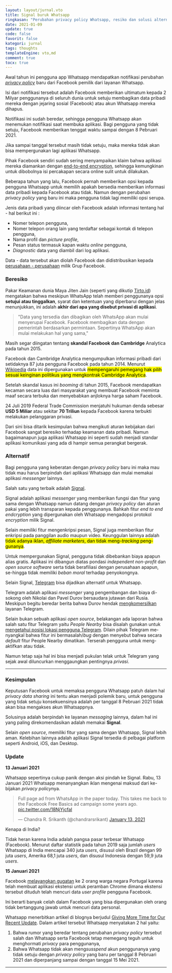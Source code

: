```yaml
---
layout: layout/jurnal.vto
title: Signal buruk Whatsapp
ringkasan: "Perubahan privacy policy Whatsapp, resiko dan solusi alternatifnya."
date: 2021-01-09
update: true
code: false
favorit: false
kategori: jurnal
tags: thoughts
templateEngine: vto,md
comment: true
tocx: true
---
```


Awal tahun ini pengguna app Whatsapp mendapatkan notifikasi perubahan _[privacy policy](https://www.whatsapp.com/legal/privacy-policy)_ baru dari Facebook pemilik dari layanan Whatsapp.

Isi dari notifikasi tersebut adalah Facebook memberikan ultimatum kepada 2 Milyar penggunanya di seluruh dunia untuk setuju membagikan data pribadi mereka dengan jejaring sosial (Facebook) atau akun Whatsapp mereka dihapus.

Notifikasi ini sudah beredar, sehingga pengguna Whatsapp akan menemukan notifikasi saat membuka aplikasi. Bagi pengguna yang tidak setuju, Facebook memberikan tenggat waktu sampai dengan 8 Pebruari 2021.

Jika sampai tanggal tersebut masih tidak setuju, maka mereka tidak akan bisa mempergunakan lagi aplikasi Whatsapp.

Pihak Facebook sendiri sudah sering menyampaikan klaim bahwa aplikasi mereka diamankan dengan [end-to-end encryption](https://www.wired.com/story/facebook-messenger-end-to-end-encryption-default/), sehingga kemungkinan untuk dibobolnya isi percakapan secara online sulit untuk dilakukan.

Beberapa tahun yang lalu, Facebook pernah memberikan opsi kepada pengguna Whatsapp untuk memilih apakah bersedia memberikan informasi data pribadi kepada Facebook atau tidak. Namun dengan perubahan _privacy policy_ yang baru ini maka pengguna tidak lagi memiliki opsi serupa.

Jenis data pribadi yang diincar oleh Facebook adalah informasi tentang hal - hal berikut ini :

- Nomer telepon pengguna,
- Nomer telepon orang lain yang terdaftar sebagai kontak di telepon pengguna,
- Nama profil dan _picture profile_,
- Pesan status termasuk kapan waktu _online_ pengguna,
- _Diagnostic_ data yang diambil dari log aplikasi.

Data - data tersebut akan diolah Facebook dan didistribusikan kepada [perusahaan - perusahaan](https://faq.whatsapp.com/general/security-and-privacy/the-facebook-companies) milik Grup Facebook.

### Beresiko

Pakar Keamanan dunia Maya Jiten Jain (seperti yang dikutip [Tirto.id](https://tirto.id/peraturan-terbaru-whatsapp-2021-dan-privacy-policy-harus-disetujui-f8XX)) mengatakan bahwa meskipun WhatsApp telah memberi penggunanya opsi **setujui atau tinggalkan**, syarat dan ketentuan yang diperbarui dengan jelas menunjukkan, ini adalah **akhir dari apa yang disebut privasi di aplikasi**.

<blockquote>
"Data yang tersedia dan dibagikan oleh WhatsApp akan mulai menyerupai Facebook. Facebook membagikan data dengan pemerintah berdasarkan permintaan. Sepertinya WhatsApp akan mulai melakukan hal yang sama,"
</blockquote>

Masih segar diingatan tentang **skandal Facebook dan Cambridge** Analytica pada tahun 2015.

Facebook dan Cambridge Analytica mengumpulkan informasi pribadi dari setidaknya 87 juta pengguna Facebook pada tahun 2014. Menurut [Wikipedia](https://id.wikipedia.org/wiki/Skandal_data_Facebook%E2%80%93Cambridge_Analytica) data ini dipergunakan untuk <mark>mempengaruhi pemegang hak pilih sesuai keinginan politikus yang mengkontrak Cambridge Analytica</mark>.

Setelah skandal kasus ini _booming_ di tahun 2015, Facebook mendapatkan kecaman secara luas dari masyarakat yang membuat Facebook meminta maaf secara terbuka dan menyebabkan anjloknya harga saham Facebook.

24 Juli 2019 Federal Trade Commission menjatuhi hukuman denda sebesar **USD 5 Miliar** atau sekitar **70 Triliun** kepada Facebook karena terbukti melakukan pelanggaran privasi.

Dari sini bisa ditarik kesimpulan bahwa mengikuti aturan kebijakan dari Facebook sangat beresiko terhadap keamanan data pribadi. Namun bagaimanapun juga aplikasi Whatsapp ini seperti sudah menjadi standar aplikasi komunikasi yang ada di hampir semua perangkat bergerak.

### Alternatif

Bagi pengguna yang keberatan dengan _privacy policy_ baru ini maka mau tidak mau harus berpindah dari aplikasi Whatsapp dan mulai memakai aplikasi _messenger_ lainnya.

Salah satu yang terbaik adalah [Signal](https://signal.org/).

Signal adalah aplikasi _messenger_ yang memberikan fungsi dan fitur yang sama dengan Whatsapp namun datang dengan _privacy policy_ dan aturan pakai yang lebih transparan kepada penggunanya. Bahkah fitur _end to end endcryption_ yang dipergunakan oleh Whatsapp mengadopsi protokol _encryption_ milik Signal.

Selain memiliki fitur mengenkripsi pesan, Signal juga memberikan fitur enkripsi pada panggilan audio maupun video. Keunggulan lainnya adalah <mark>tidak adanya iklan, _affiliate marketers_, dan tidak meng-_tracking_ peng-gunanya</mark>.

Untuk mempergunakan Signal, pengguna tidak dibebankan biaya apapun alias gratis. Aplikasi ini dibangun diatas pondasi _independent non-profit_ dan _open source software_ serta tidak berafiliasi dengan perusahaan apapun, se-hingga tidak memiliki _beban moral_ terhadap penyokongnya.

Selain Signal, [Telegram](https://telegram.org) bisa dijadikan alternatif untuk Whatsapp.

Telegram adalah aplikasi _messenger_ yang pengembangan dan biaya di-sokong oleh Nikolai dan Pavel Durov bersaudara jutawan dari Rusia. Meskipun begitu beredar berita bahwa Durov hendak [mengkomersilkan](https://nextren.grid.id/read/012482571/telegram-akan-buat-fitur-premium-untuk-pebisnis-apa-perbedaannya?page=all) layanan Telegram.

Selain bukan sebuah aplikasi _open source_, belakangan ada laporan bahwa salah satu fitur Telegram yaitu _People Nearby_ bisa disalah gunakan untuk [mengetahui posisi lokasi pengguna Telegram](https://blog.ahmed.nyc/2021/01/if-you-use-this-feature-on-telegram.html). Dilain pihak Telegram me-nyangkal bahwa fitur ini bermasalah/_bug_ dengan menyebut bahwa secara _default_ fitur People Nearby dimatikan. Terserah pengguna untuk meng-aktifkan atau tidak.

Namun tetap saja hal ini bisa menjadi pukulan telak untuk Telegram yang sejak awal diluncurkan menggaungkan pentingnya _privasi_.

---

### Kesimpulan

Keputusan Facebook untuk memaksa pengguna Whatsapp patuh dalam hal _privacy data sharing_ ini tentu akan menjadi polemik baru, untuk pengguna yang tidak setuju konsekuensinya adalah per tanggal 8 Pebruari 2021 tidak akan bisa mengakses akun Whatsappnya.

Solusinya adalah berpindah ke layanan _messaging_ lainnya, dalam hal ini yang paling direkomendasikan adalah memakai **Signal**.

Selain _open source_, memiliki fitur yang sama dengan Whatsapp, Signal lebih aman. Kelebihan lainnya adalah aplikasi Signal tersedia di pelbagai platform seperti Android, iOS, dan Desktop.

### Update

**13 Januari 2021**

Whatsapp sepertinya cukup panik dengan aksi pindah ke Signal. Rabu, 13 Januari 2021 Whatsapp menanyangkan iklan mengenai maksud dari ke-bijakan *privacy policy*nya.

 <blockquote class="twitter-tweet block wi-auto"><p lang="en" dir="ltr">Full page ad from WhatsApp in the paper today. This takes me back to the Facebook Free Basics ad campaign some years ago. <a href="https://t.co/18NjYjcfaI">pic.twitter.com/18NjYjcfaI</a></p>&mdash; Chandra R. Srikanth (@chandrarsrikant) <a href="https://twitter.com/chandrarsrikant/status/1349181160107110401?ref_src=twsrc%5Etfw">January 13, 2021</a></blockquote>
 <script async src="https://platform.twitter.com/widgets.js" charset="utf-8"></script>

Kenapa di India?

Tidak heran karena India adalah pangsa pasar terbesar Whatsapp (Facebook). Menurut daftar statistik pada tahun 2019 saja jumlah _users_ Whatsapp di India mencapai 340 juta _users_, disusul oleh Brazil dengan 99 juta _users_, Amerika 68,1 juta _users_, dan disusul Indonesia dengan 59,9 juta _users_.

**15 Januari 2021**

Facebook [melayangkan gugatan](https://about.fb.com/news/2021/01/combating-scraping-by-malicious-browser-extensions/) ke 2 orang warga negara Portugal karena telah membuat aplikasi ekstensi untuk peramban Chrome dimana ekstensi tersebut dituduh telah mencuri data _user profile_ pengguna Facebook.

Ini berarti banyak celah dalam Facebook yang bisa dipergunakan oleh orang tidak bertanggung jawab untuk mencuri data personal.

Whatsapp menerbitkan artikel di blognya berjudul <a href="https://blog.whatsapp.com/giving-more-time-for-our-recent-update">Giving More Time for Our Recent Update</a>. Dalam artikel tersebut Whatsapp menyatakan 2 hal yaitu:

1. Bahwa rumor yang beredar tentang perubahan <em>privacy policy</em> tersebut salah dan Whatsapp serta Facebook tetap memegang teguh untuk menghormati <em>privacy</em> para penggunanya,
2. Bahwa Whatsapp tidak akan meng<em>susspend</em> akun penggunanya yang tidak setuju dengan <em>privacy policy</em> yang baru per tanggal 8 Pebruari 2021 dan diperpanjang sampai dengan tanggal 15 Mei 2021.

---
